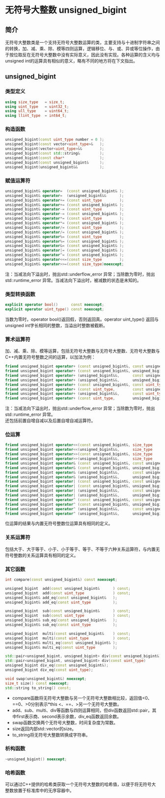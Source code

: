 # 无符号大整数 unsigned_bigint

## 简介
无符号大整数类是一个支持无符号大整数运算的类，主要支持与十进制字符串之间的转换，加、减、乘、除、模等四则运算，逻辑移位、与、或、异或等位操作，由于按位取反在无符号大整数中没有实际意义，因此没有实现。各种运算的含义均与unsigned int的运算具有相似的意义，略有不同的地方将在下文指出。

## unsigned_bigint

### 类型定义
```cpp
using size_type   = size_t;
using uint_type   = uint32_t;
using ull_type    = uint64_t;
using llint_type  = int64_t;
```

### 构造函数
```cpp
unsigned_bigint(const uint_type number = 0 );
unsigned_bigint(const vector<uint_type>&   );
unsigned_bigint(vector<uint_type>&&        );
unsigned_bigint(const std::string&         );
unsigned_bigint(const char*                );
unsigned_bigint(const unsigned_bigint&     );
unsigned_bigint(unsigned_bigint&&          );
```

### 赋值运算符
```cpp
unsigned_bigint& operator=  (const unsigned_bigint& );
unsigned_bigint& operator=  (unsigned_bigint&&      );
unsigned_bigint& operator+= (const uint_type        );
unsigned_bigint& operator+= (const unsigned_bigint& );
unsigned_bigint& operator-= (const uint_type        );
unsigned_bigint& operator-= (const unsigned_bigint& );
unsigned_bigint& operator*= (const uint_type        );
unsigned_bigint& operator*= (const unsigned_bigint& );
unsigned_bigint& operator/= (const uint_type        );
unsigned_bigint& operator/= (const unsigned_bigint& );
unsigned_bigint& operator%= (const uint_type        );
unsigned_bigint& operator%= (const unsigned_bigint& );
unsigned_bigint& operator&= (const unsigned_bigint& );
unsigned_bigint& operator|= (const unsigned_bigint& );
unsigned_bigint& operator^= (const unsigned_bigint& );
unsigned_bigint& operator<<=(const size_type        );
unsigned_bigint& operator>>=(const size_type)noexcept;
```
注：当减法向下溢出时，抛出std::underflow_error 异常；当除数为零时，抛出std::runtime_error 异常。当减法向下溢出时，被减数的状态是未知的。  

### 类型转换函数
```cpp
explicit operator bool()      const noexcept;
explicit operator uint_type() const noexcept;
```
当数为零时，operator bool()返回假，否则返回真。operator uint_type() 返回与 unsigned int字长相同的整数，当溢出时整数被截断。

### 算术运算符
加、减、乘、除、模等运算，包括无符号大整数与无符号大整数、无符号大整数与C++内置无符号整数之间的运算，以加法为例：  
```cpp
friend unsigned_bigint operator+ (const unsigned_bigint&, const unsigned_bigint& );
friend unsigned_bigint operator+ (const unsigned_bigint&, unsigned_bigint&&      );
friend unsigned_bigint operator+ (unsigned_bigint&&,      const unsigned_bigint& );
friend unsigned_bigint operator+ (unsigned_bigint&&,      unsigned_bigint&&      );
friend unsigned_bigint operator+ (const unsigned_bigint&, const uint_type        );
friend unsigned_bigint operator+ (const uint_type,        const unsigned_bigint& );
friend unsigned_bigint operator+ (unsigned_bigint&&,      const uint_type        );
friend unsigned_bigint operator+ (const uint_type,        unsigned_bigint&&      );
```
注：当减法向下溢出时，抛出std::underflow_error 异常；当除数为零时，抛出std::runtime_error 异常。  
还包括前置自增自减以及后置自增自减运算符。  

### 位运算
```cpp
friend unsigned_bigint operator<<(const unsigned_bigint&, size_type              );
friend unsigned_bigint operator<<(unsigned_bigint&&,      size_type              );
friend unsigned_bigint operator>>(const unsigned_bigint&, size_type              );
friend unsigned_bigint operator>>(unsigned_bigint&&,      size_type              );
friend unsigned_bigint operator& (const unsigned_bigint&, const unsigned_bigint& );
friend unsigned_bigint operator& (const unsigned_bigint&, unsigned_bigint&&      );
friend unsigned_bigint operator& (unsigned_bigint&&,      const unsigned_bigint& );
friend unsigned_bigint operator& (unsigned_bigint&&,      unsigned_bigint&&      );
friend unsigned_bigint operator| (const unsigned_bigint&, const unsigned_bigint& );
friend unsigned_bigint operator| (const unsigned_bigint&, unsigned_bigint&&      );
friend unsigned_bigint operator| (unsigned_bigint&&,      const unsigned_bigint& );
friend unsigned_bigint operator| (unsigned_bigint&&,      unsigned_bigint&&      );
friend unsigned_bigint operator^ (const unsigned_bigint&, const unsigned_bigint& );
friend unsigned_bigint operator^ (const unsigned_bigint&, unsigned_bigint&&      );
friend unsigned_bigint operator^ (unsigned_bigint&&,      const unsigned_bigint& );
friend unsigned_bigint operator^ (unsigned_bigint&&,      unsigned_bigint&&      );
```
位运算的结果与内置无符号整数位运算具有相同的定义。

### 关系运算符
包括大于、大于等于、小于、小于等于、等于、不等于六种关系运算符，与内置无符号整数的关系运算具有相同的定义。

### 其它函数
```cpp
int compare(const unsigned_bigint&) const noexcept;

unsigned_bigint  add(const unsigned_bigint&      ) const;
unsigned_bigint  add(const uint_type             ) const;
unsigned_bigint& add_eq(const unsigned_bigint&   );
unsigned_bigint& add_eq(const uint_type          );

unsigned_bigint  sub(const unsigned_bigint&      ) const;
unsigned_bigint  sub(const uint_type             ) const;
unsigned_bigint& sub_eq(const unsigned_bigint&   );
unsigned_bigint& sub_eq(const uint_type          );

unsigned_bigint  multi(const unsigned_bigint&    ) const;
unsigned_bigint  multi(const uint_type           ) const;
unsigned_bigint& multi_eq(const unsigned_bigint& );
unsigned_bigint& multi_eq(const uint_type        );

std::pair<unsigned_bigint, unsigned_bigint> div(const unsigned_bigint&) const;
std::pair<unsigned_bigint, unsigned_bigint> div(const uint_type)        const;
unsigned_bigint div_eq(const unsigned_bigint&);
unsigned_bigint div_eq(const uint_type);

void swap(unsigned_bigint&) noexcept;
size_t size() const noexcept;
std::string to_string() const;
```
- compare函数将无符号大整数与另一个无符号大整数相比较，返回值<0、==0、>0分别表示*this <、==、>另一个无符号大整数。  
- add、sub、multi、div等函数与四则运算相同，但div函数返回std::pair，其中first表示商、second表示余数，div_eq函数返回余数。  
- swap函数交换两个无符号大整数，时间复杂度为常数。  
- size返回内部std::vector的size。  
- to_string将无符号大整数转换成字符串。  

### 析构函数
```cpp
~unsigned_bigint() noexcept;
```

### 哈希函数
可以通过C++提供的哈希类获取一个无符号大整数的哈希值，以便于将无符号大整数放置于标准库中的无序容器中。
